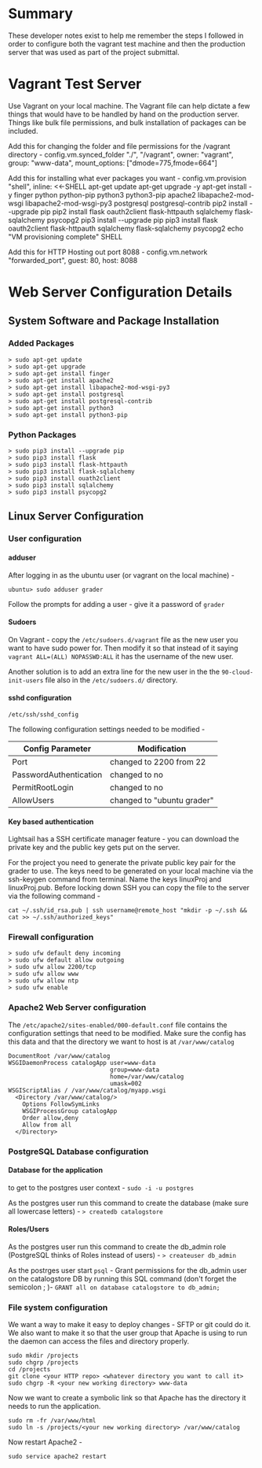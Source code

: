 # Summary
These developer notes exist to help me remember the steps I followed in order
to configure both the vagrant test machine and then the production server that
was used as part of the project submittal.

# Vagrant Test Server
Use Vagrant on your local machine. The Vagrant file can help dictate a few
things that would have to be handled by hand on the production server. Things
like bulk file permissions, and bulk installation of packages can be included.

Add this for changing the folder and file permissions for the /vagrant
directory -
config.vm.synced_folder "./", "/vagrant",
  owner: "vagrant",
  group: "www-data",
  mount_options: ["dmode=775,fmode=664"]

Add this for installing what ever packages you want -
config.vm.provision "shell", inline: <<-SHELL
   apt-get update
   apt-get upgrade -y
   apt-get install -y finger python python-pip python3 python3-pip apache2
   libapache2-mod-wsgi libapache2-mod-wsgi-py3 postgresql postgresql-contrib
   pip2 install --upgrade pip
   pip2 install flask oauth2client flask-httpauth sqlalchemy flask-sqlalchemy
   psycopg2
   pip3 install --upgrade pip
   pip3 install flask oauth2client flask-httpauth sqlalchemy flask-sqlalchemy
   psycopg2
   echo "VM provisioning complete"
 SHELL

Add this for HTTP Hosting out port 8088 -
config.vm.network "forwarded_port", guest: 80, host: 8088

# Web Server Configuration Details
## System Software and Package Installation
### Added Packages
```
> sudo apt-get update
> sudo apt-get upgrade
> sudo apt-get install finger
> sudo apt-get install apache2
> sudo apt-get install libapache2-mod-wsgi-py3
> sudo apt-get install postgresql
> sudo apt-get install postgresql-contrib
> sudo apt-get install python3  
> sudo apt-get install python3-pip
```

### Python Packages
```
> sudo pip3 install --upgrade pip
> sudo pip3 install flask
> sudo pip3 install flask-httpauth
> sudo pip3 install flask-sqlalchemy
> sudo pip3 install ouath2client
> sudo pip3 install sqlalchemy
> sudo pip3 install psycopg2
```

## Linux Server Configuration
### User configuration
#### adduser
After logging in as the ubuntu user (or vagrant on the local machine) -
```
ubuntu> sudo adduser grader
```
Follow the prompts for adding a user - give it a password of `grader`

#### Sudoers
On Vagrant -
copy the `/etc/sudoers.d/vagrant` file as the new user you want to have sudo
power for. Then modify it so that instead of it saying
`vagrant ALL=(ALL) NOPASSWD:ALL`
it has the username of the new user.

Another solution is to add an extra line for the new user in the the
`90-cloud-init-users` file also in the `/etc/sudoers.d/` directory.

#### sshd configuration
`/etc/ssh/sshd_config`  

The following configuration settings needed to be modified -

| Config Parameter       | Modification               |
| ---------------------- | -------------------------- |
| Port                   | changed to 2200 from 22    |
| PasswordAuthentication | changed to no              |
| PermitRootLogin        | changed to no              |
| AllowUsers             | changed to "ubuntu grader" |

#### Key based authentication
Lightsail has a SSH certificate manager feature - you can download the
private key and the public key gets put on the server.

For the project you need to generate the private public key pair for the
grader to use. The keys need to be generated on your local machine via the
ssh-keygen command from terminal.
Name the keys linuxProj and linuxProj.pub.
Before locking down SSH you can copy the file to the server via the following
command -
```
cat ~/.ssh/id_rsa.pub | ssh username@remote_host "mkdir -p ~/.ssh &&
cat >> ~/.ssh/authorized_keys"
```
### Firewall configuration
```
> sudo ufw default deny incoming
> sudo ufw default allow outgoing
> sudo ufw allow 2200/tcp
> sudo ufw allow www
> sudo ufw allow ntp
> sudo ufw enable
```

### Apache2 Web Server configuration
The `/etc/apache2/sites-enabled/000-default.conf` file contains the
configuration settings that need to be modified. Make sure the config has this
data and that the directory we want to host is at `/var/www/catalog`
```
DocumentRoot /var/www/catalog
WSGIDaemonProcess catalogApp user=www-data  
                             group=www-data  
                             home=/var/www/catalog  
                             umask=002
WSGIScriptAlias / /var/www/catalog/myapp.wsgi  
  <Directory /var/www/catalog/>  
    Options FollowSymLinks  
    WSGIProcessGroup catalogApp  
    Order allow,deny  
    Allow from all  
  </Directory>
```

### PostgreSQL Database configuration
#### Database for the application
to get to the postgres user context -
`sudo -i -u postgres`

As the postgres user run this command to create the database (make sure all
lowercase letters) -
`> createdb catalogstore`

#### Roles/Users
As the postgres user run this command to create the db_admin role (PostgreSQL
thinks of Roles instead of users) -
`> createuser db_admin`

As the postrges user start `psql` -
Grant permissions for the db_admin user on the catalogstore DB by running this
SQL command (don't forget the semicolon ; )-
`GRANT all on database catalogstore to db_admin;`

### File system configuration
We want a way to make it easy to deploy changes - SFTP or git could do it.
We also want to make it so that the user group that Apache is using to run
the daemon can access the files and directory properly.
```
sudo mkdir /projects
sudo chgrp /projects
cd /projects
git clone <your HTTP repo> <whatever directory you want to call it>
sudo chgrp -R <your new working directory> www-data
```

Now we want to create a symbolic link so that Apache has the directory it needs
to run the application.
```
sudo rm -fr /var/www/html
sudo ln -s /projects/<your new working directory> /var/www/catalog
```

Now restart Apache2 -
```
sudo service apache2 restart
```
